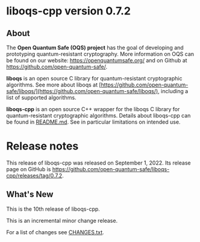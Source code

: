 liboqs-cpp version 0.7.2
========================

About
-----

The **Open Quantum Safe (OQS) project** has the goal of developing and
prototyping quantum-resistant cryptography. More information on OQS can be found
on our website: https://openquantumsafe.org/ and on Github
at https://github.com/open-quantum-safe/.

**liboqs** is an open source C library for quantum-resistant cryptographic
algorithms. See more about liboqs
at [https://github.com/open-quantum-safe/liboqs/](https://github.com/open-quantum-safe/liboqs/),
including a list of supported algorithms.

**liboqs-cpp** is an open source C++ wrapper for the liboqs C library for
quantum-resistant cryptographic algorithms. Details about liboqs-cpp can be
found
in [README.md](https://github.com/open-quantum-safe/liboqs-cpp/blob/main/README.md).
See in particular limitations on intended use.

Release notes
=============

This release of liboqs-cpp was released on September 1, 2022. Its release page
on GitHub is https://github.com/open-quantum-safe/liboqs-cpp/releases/tag/0.7.2.

What's New
----------

This is the 10th release of liboqs-cpp.

This is an incremental minor change release.

For a list of changes
see [CHANGES.txt](https://github.com/open-quantum-safe/liboqs-cpp/blob/main/CHANGES.txt).
